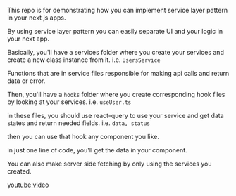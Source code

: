 This repo is for demonstrating how you can implement service layer pattern in your next js apps.

By using service layer pattern you can easily separate UI and your logic in your next app.

Basically, you'll have a services folder where you create your services and create a new class instance from it. i.e. `UsersService`

Functions that are in service files responsible for making api calls and return data or error.

Then, you'll have a `hooks` folder where you create corresponding hook files by looking at your services. i.e. `useUser.ts`

in these files, you should use react-query to use your service and get data states and return needed fields. i.e. `data, status`

then you can use that hook any component you like. 

in just one line of code, you'll get the data in your component.

You can also make server side fetching by only using the services you created.

[youtube video](https://www.youtube.com/watch?v=rwTRD-p-rog)

